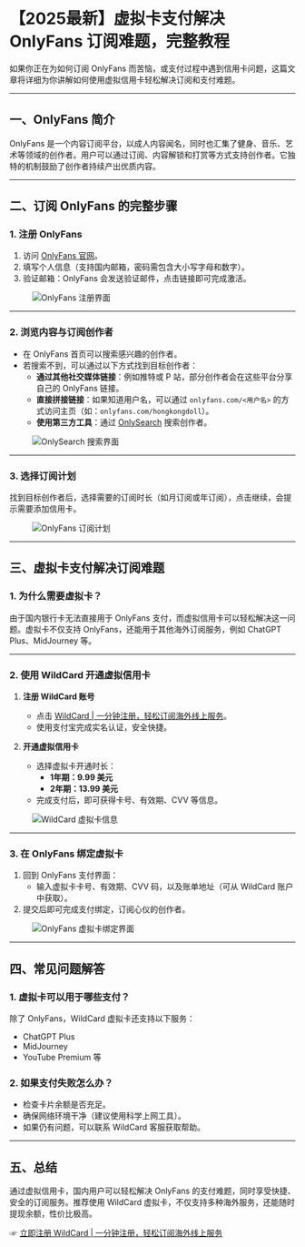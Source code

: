 # 【2025最新】虚拟卡支付解决 OnlyFans 订阅难题，完整教程

如果你正在为如何订阅 OnlyFans 而苦恼，或支付过程中遇到信用卡问题，这篇文章将详细为你讲解如何使用虚拟信用卡轻松解决订阅和支付难题。

---

## 一、OnlyFans 简介

OnlyFans 是一个内容订阅平台，以成人内容闻名，同时也汇集了健身、音乐、艺术等领域的创作者。用户可以通过订阅、内容解锁和打赏等方式支持创作者。它独特的机制鼓励了创作者持续产出优质内容。

---

## 二、订阅 OnlyFans 的完整步骤

### 1. 注册 OnlyFans

1. 访问 [OnlyFans 官网](https://onlyfans.com/)。  
2. 填写个人信息（支持国内邮箱，密码需包含大小写字母和数字）。  
3. 验证邮箱：OnlyFans 会发送验证邮件，点击链接即可完成激活。

<figure><img src="https://open-ai-blog.oss-cn-nanjing.aliyuncs.com/img/202403211914285.png" alt="OnlyFans 注册界面"></figure>

---

### 2. 浏览内容与订阅创作者

- 在 OnlyFans 首页可以搜索感兴趣的创作者。  
- 若搜索不到，可以通过以下方式找到目标创作者：
  - **通过其他社交媒体链接**：例如推特或 P 站，部分创作者会在这些平台分享自己的 OnlyFans 链接。  
  - **直接拼接链接**：如果知道用户名，可以通过 `onlyfans.com/<用户名>` 的方式访问主页（如：`onlyfans.com/hongkongdoll`）。  
  - **使用第三方工具**：通过 [OnlySearch](https://onlysearch.co/) 搜索创作者。

<figure><img src="https://open-ai-blog.oss-cn-nanjing.aliyuncs.com/img/202403211957557.png" alt="OnlySearch 搜索界面"></figure>

---

### 3. 选择订阅计划

找到目标创作者后，选择需要的订阅时长（如月订阅或年订阅），点击继续，会提示需要添加信用卡。

<figure><img src="https://open-ai-blog.oss-cn-nanjing.aliyuncs.com/img/202403211954818.png" alt="OnlyFans 订阅计划"></figure>

---

## 三、虚拟卡支付解决订阅难题

### 1. 为什么需要虚拟卡？

由于国内银行卡无法直接用于 OnlyFans 支付，而虚拟信用卡可以轻松解决这一问题。虚拟卡不仅支持 OnlyFans，还能用于其他海外订阅服务，例如 ChatGPT Plus、MidJourney 等。

---

### 2. 使用 WildCard 开通虚拟信用卡

1. **注册 WildCard 账号**  
   - 点击 [WildCard | 一分钟注册，轻松订阅海外线上服务](https://bit.ly/bewildcard)。  
   - 使用支付宝完成实名认证，安全快捷。  

2. **开通虚拟信用卡**  
   - 选择虚拟卡开通时长：
     - **1年期：9.99 美元**
     - **2年期：13.99 美元**  
   - 完成支付后，即可获得卡号、有效期、CVV 等信息。

<figure><img src="https://open-ai-blog.oss-cn-nanjing.aliyuncs.com/img/202403211939188.png" alt="WildCard 虚拟卡信息"></figure>

---

### 3. 在 OnlyFans 绑定虚拟卡

1. 回到 OnlyFans 支付界面：  
   - 输入虚拟卡卡号、有效期、CVV 码，以及账单地址（可从 WildCard 账户中获取）。  
2. 提交后即可完成支付绑定，订阅心仪的创作者。

<figure><img src="https://open-ai-blog.oss-cn-nanjing.aliyuncs.com/img/202403211941103.png" alt="OnlyFans 虚拟卡绑定界面"></figure>

---

## 四、常见问题解答

### 1. 虚拟卡可以用于哪些支付？
除了 OnlyFans，WildCard 虚拟卡还支持以下服务：
- ChatGPT Plus
- MidJourney
- YouTube Premium 等

### 2. 如果支付失败怎么办？
- 检查卡片余额是否充足。  
- 确保网络环境干净（建议使用科学上网工具）。  
- 如果仍有问题，可以联系 WildCard 客服获取帮助。

---

## 五、总结

通过虚拟信用卡，国内用户可以轻松解决 OnlyFans 的支付难题，同时享受快捷、安全的订阅服务。推荐使用 WildCard 虚拟卡，不仅支持多种海外服务，还能随时提现余额，性价比极高。

☞ [立即注册 WildCard | 一分钟注册，轻松订阅海外线上服务](https://bit.ly/bewildcard)
